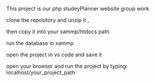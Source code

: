 This project is our php studeyPlanner website group work

clone the repository and unzip it ,


then copy it into your xammp/htdocs path


run the database in xammp


open the project in vs code and save it


open your browser and run the project by typing: localhost/your_project_path
